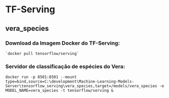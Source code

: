 # TF-Serving

## vera_species

### Download da Imagem Docker do TF-Serving:

    `docker pull tensorflow/serving`

### Servidor de classificação de espécies do Vera:

    docker run -p 8501:8501 --mount type=bind,source=C:\development\Machine-Learning-Models-Server\tensorflow_serving\vera_species,target=/models/vera_species -e MODEL_NAME=vera_species -t tensorflow/serving &